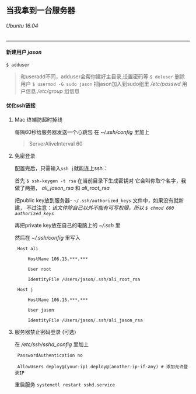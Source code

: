 ## 当我拿到一台服务器

###### Ubuntu 16.04

------------------

#### 新建用户 *jason*

`$ adduser`

   > 和useradd不同，adduser会帮你建好主目录,设置密码等
    `$ deluser` 删除用户
    `$ usermod -G sudo jason` 把jason加入到sudo组里
    */etc/passwd* 用户信息
    */etc/group* 组信息

#### 优化ssh链接

1. Mac 终端防超时掉线

    每隔60秒给服务器发送一个心跳包
    在 *~/.ssh/config* 里加上

   > ServerAliveInterval 60

2. 免密登录

    配置完后，只需输入`ssh j`就能连上ssh：

    首先 `$ ssh-keygen -t rsa` 在当前目录下生成密钥对
    它会叫你取个名字，我做了两把， *ali_jason_rsa* 和 *ali_root_rsa*

    把public key放到服务器- `~/.ssh/authorized_keys` 文件中，如果没有就新建，
    不过注意：*该文件除自己以外不能有可写权限，所以 `$ chmod 600 authorized_keys`*

    再把private key放在自己的电脑上的 *~/.ssh* 里

    然后在 *~/.ssh/config* 里写入

        Host ali

            HostName 106.15.***.***

     	    User root

     	    IdentityFile /Users/jason/.ssh/ali_root_rsa

        Host j

     	    HostName 106.15.***.***

     	    User jason

     	    IdentityFile /Users/jason/.ssh/ali_jason_rsa

3. 服务器禁止密码登录 (可选)

    在 */etc/ssh/sshd_config* 里加上

        PasswordAuthentication no

        AllowUsers deploy@(your-ip) deploy@(another-ip-if-any) # 添加允许登录IP

    重启服务 `systemctl restart sshd.service`
